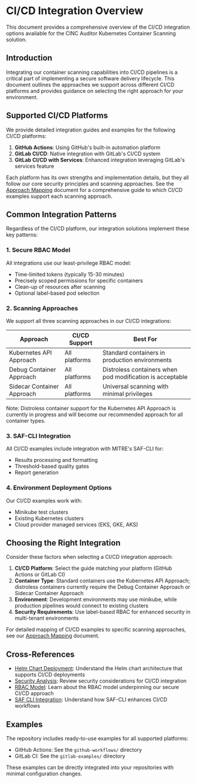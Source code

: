 # CI/CD Integration Overview

This document provides a comprehensive overview of the CI/CD integration options available for the CINC Auditor Kubernetes Container Scanning solution.

## Introduction

Integrating our container scanning capabilities into CI/CD pipelines is a critical part of implementing a secure software delivery lifecycle. This document outlines the approaches we support across different CI/CD platforms and provides guidance on selecting the right approach for your environment.

## Supported CI/CD Platforms

We provide detailed integration guides and examples for the following CI/CD platforms:

1. **GitHub Actions**: Using GitHub's built-in automation platform
2. **GitLab CI/CD**: Native integration with GitLab's CI/CD system
3. **GitLab CI/CD with Services**: Enhanced integration leveraging GitLab's services feature

Each platform has its own strengths and implementation details, but they all follow our core security principles and scanning approaches. See the [Approach Mapping](approach-mapping.md) document for a comprehensive guide to which CI/CD examples support each scanning approach.

## Common Integration Patterns

Regardless of the CI/CD platform, our integration solutions implement these key patterns:

### 1. Secure RBAC Model

All integrations use our least-privilege RBAC model:

- Time-limited tokens (typically 15-30 minutes)
- Precisely scoped permissions for specific containers
- Clean-up of resources after scanning
- Optional label-based pod selection

### 2. Scanning Approaches

We support all three scanning approaches in our CI/CD integrations:

| Approach | CI/CD Support | Best For |
|----------|---------------|----------|
| Kubernetes API Approach | All platforms | Standard containers in production environments |
| Debug Container Approach | All platforms | Distroless containers when pod modification is acceptable |
| Sidecar Container Approach | All platforms | Universal scanning with minimal privileges |

Note: Distroless container support for the Kubernetes API Approach is currently in progress and will become our recommended approach for all container types.

### 3. SAF-CLI Integration

All CI/CD examples include integration with MITRE's SAF-CLI for:

- Results processing and formatting
- Threshold-based quality gates
- Report generation

### 4. Environment Deployment Options

Our CI/CD examples work with:

- Minikube test clusters
- Existing Kubernetes clusters
- Cloud provider managed services (EKS, GKE, AKS)

## Choosing the Right Integration

Consider these factors when selecting a CI/CD integration approach:

1. **CI/CD Platform**: Select the guide matching your platform (GitHub Actions or GitLab CI)
2. **Container Type**: Standard containers use the Kubernetes API Approach; distroless containers currently require the Debug Container Approach or Sidecar Container Approach
3. **Environment**: Development environments may use minikube, while production pipelines would connect to existing clusters
4. **Security Requirements**: Use label-based RBAC for enhanced security in multi-tenant environments

For detailed mapping of CI/CD examples to specific scanning approaches, see our [Approach Mapping](approach-mapping.md) document.

## Cross-References

- [Helm Chart Deployment](../helm-charts/overview.md): Understand the Helm chart architecture that supports CI/CD deployments
- [Security Analysis](../overview/security-analysis.md): Review security considerations for CI/CD integration
- [RBAC Model](../rbac/README.md): Learn about the RBAC model underpinning our secure CI/CD approach
- [SAF CLI Integration](../saf-cli-integration.md): Understand how SAF-CLI enhances CI/CD workflows

## Examples

The repository includes ready-to-use examples for all supported platforms:

- GitHub Actions: See the `github-workflows/` directory
- GitLab CI: See the `gitlab-examples/` directory

These examples can be directly integrated into your repositories with minimal configuration changes.